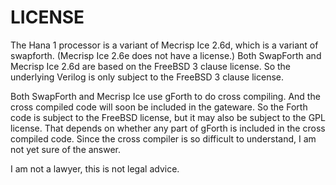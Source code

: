 # LICENSE

The Hana 1 processor is a variant of Mecrisp Ice 2.6d, which is a
variant of swapforth.  (Mecrisp Ice 2.6e does not have a license.)
Both SwapForth and Mecrisp Ice 2.6d are based on the FreeBSD 3 clause
license.  So the underlying Verilog is only subject to the FreeBSD
3 clause license.

Both SwapForth and Mecrisp Ice use gForth to do cross compiling.  And
the cross compiled code will soon be included in the gateware.  So the
Forth code is subject to the FreeBSD license, but it may also be
subject to the GPL license.  That depends on whether any part of
gForth is included in the cross compiled code.  Since the cross compiler
is so difficult to understand, I am not yet sure of the answer.

I am not a lawyer, this is not legal advice.

